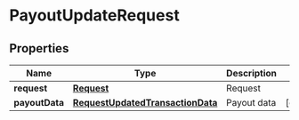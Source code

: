 
# PayoutUpdateRequest

## Properties
Name | Type | Description | Notes
------------ | ------------- | ------------- | -------------
**request** | [**Request**](Request.md) | Request | 
**payoutData** | [**RequestUpdatedTransactionData**](RequestUpdatedTransactionData.md) | Payout data |  [optional]



